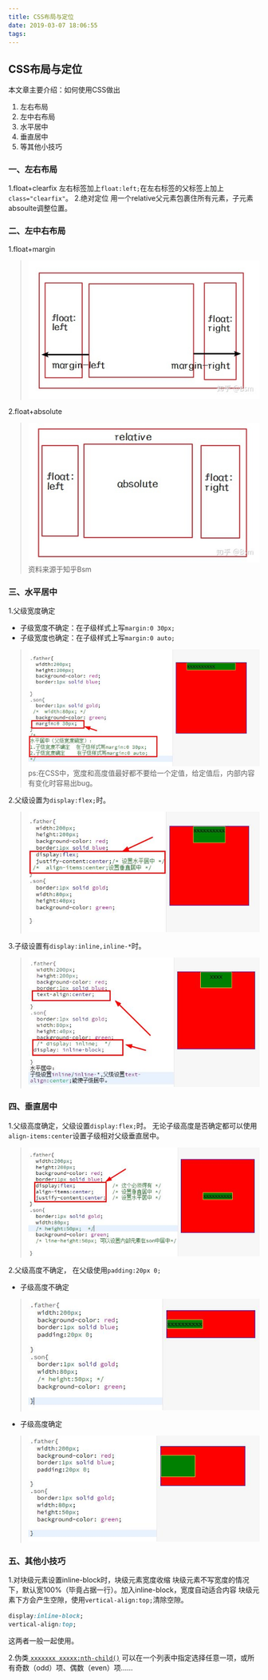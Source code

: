 ```yaml
---
title: CSS布局与定位
date: 2019-03-07 18:06:55
tags:
---
```

## CSS布局与定位

本文章主要介绍：如何使用CSS做出

1. 左右布局
2. 左中右布局
3. 水平居中
4. 垂直居中
5. 等其他小技巧


### 一、左右布局
1.float+clearfix
左右标签加上`float:left;`在左右标签的父标签上加上`class="clearfix"`。
2.绝对定位
 用一个relative父元素包裹住所有元素，子元素absoulte调整位置。

### 二、左中右布局
1.float+margin
>![](https://github.com/xiangchangjiang/blog-generator/blob/master/images/%E5%B7%A6%E4%B8%AD%E5%8F%B3%E5%B8%83%E5%B1%801.jpg?raw=true)

2.float+absolute
>![](https://github.com/xiangchangjiang/blog-generator/blob/master/images/%E5%B7%A6%E4%B8%AD%E5%8F%B3%E5%B8%83%E5%B1%802.jpg?raw=true)
资料来源于知乎Bsm


### 三、水平居中
1.父级宽度确定
- 子级宽度不确定：在子级样式上写`margin:0 30px;`
- 子级宽度也确定：在子级样式上写`margin:0 auto;`
>![](https://github.com/xiangchangjiang/blog-generator/blob/master/images/%E6%B0%B4%E5%B9%B3%E5%B1%85%E4%B8%AD%EF%BC%9A%E5%AE%BD%E5%BA%A6-%E7%88%B6%E5%AE%9A%E5%84%BF%E9%9A%8F%E6%84%8F.jpg?raw=true)
ps:在CSS中，宽度和高度值最好都不要给一个定值，给定值后，内部内容有变化时容易出bug。

2.父级设置为`display:flex;`时。
>![](https://github.com/xiangchangjiang/blog-generator/blob/master/images/%E6%B0%B4%E5%B9%B3%E5%B1%85%E4%B8%AD%EF%BC%9A%E7%88%B6%E7%BA%A7-flex.jpg?raw=true)

3.子级设置有`display:inline,inline-*`时。
>![](https://github.com/xiangchangjiang/blog-generator/blob/master/images/%E6%B0%B4%E5%B9%B3%E5%B1%85%E4%B8%AD%EF%BC%9A%E5%AD%90%E7%BA%A7.jpg?raw=true)

### 四、垂直居中
1.父级高度确定，父级设置`display:flex;`时。
无论子级高度是否确定都可以使用`align-items:center`设置子级相对父级垂直居中。
>![](https://github.com/xiangchangjiang/blog-generator/blob/master/images/%E5%9E%82%E7%9B%B4%E5%B1%85%E4%B8%AD%EF%BC%9A%E9%AB%98%E5%BA%A6-%E7%88%B6%E5%AE%9A%E5%84%BF%E9%9A%8F%E6%84%8F.jpg?raw=true)

2.父级高度不确定，
在父级使用`padding:20px 0;`

- 子级高度不确定
>![](https://github.com/xiangchangjiang/blog-generator/blob/master/images/%E5%9E%82%E7%9B%B4%E5%B1%85%E4%B8%AD%EF%BC%9A%E9%AB%98%E5%BA%A6-%E7%88%B6%E5%AD%90%E9%83%BD%E4%B8%8D%E5%AE%9A.jpg?raw=true)

- 子级高度确定
>![](https://github.com/xiangchangjiang/blog-generator/blob/master/images/%E5%9E%82%E7%9B%B4%E5%B1%85%E4%B8%AD%EF%BC%9A%E9%AB%98%E5%BA%A6-%E7%88%B6%E4%B8%8D%E5%AE%9A%E5%84%BF%E5%AE%9A.jpg?raw=true)


### 五、其他小技巧
1.对块级元素设置inline-block时，块级元素宽度收缩
块级元素不写宽度的情况下，默认宽100%（毕竟占据一行）。加入inline-block，宽度自动适合内容
块级元素下方会产生空隙，使用`vertical-align:top;`清除空隙。
```css
display:inline-block;
vertical-align:top;
```
这两者一般一起使用。

2.伪类[ `xxxxxxx xxxxx:nth-child()`](https://developer.mozilla.org/zh-CN/docs/Web/CSS/:nth-child " `xxxxxxx xxxxx:nth-child()`")
可以在一个列表中指定选择任意一项，或所有奇数（odd）项、偶数（even）项……
